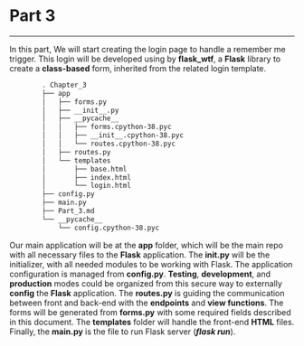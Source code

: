 # Part 3

---

In this part, We will start creating the login page to handle a remember me trigger. This login will be developed using by **flask_wtf**, a **Flask** library to create a **class-based** form, inherited from the related login template.

```bash
        . Chapter_3
        ├── app
        │   ├── forms.py
        │   ├── __init__.py
        │   ├── __pycache__
        │   │   ├── forms.cpython-38.pyc
        │   │   ├── __init__.cpython-38.pyc
        │   │   └── routes.cpython-38.pyc
        │   ├── routes.py
        │   └── templates
        │       ├── base.html
        │       ├── index.html
        │       └── login.html
        ├── config.py
        ├── main.py
        ├── Part_3.md
        └── __pycache__
            └── config.cpython-38.pyc
```

Our main application will be at the **app** folder, which will be the main repo with all necessary files to the **Flask** application. The **init.py** will be the initializer, with all needed modules to be working with Flask. The application configuration is managed from **config.py**. **Testing**, **development**, and **production** modes could be organized from this secure way to externally **config** the **Flask** application. The **routes.py** is guiding  the communication between front and back-end with the **endpoints** and **view functions**. The forms will be generated from **forms.py** with some required fields described in this document. The **templates** folder will handle the front-end **HTML** files. Finally, the **main.py** is the file to run Flask server (***flask run***).